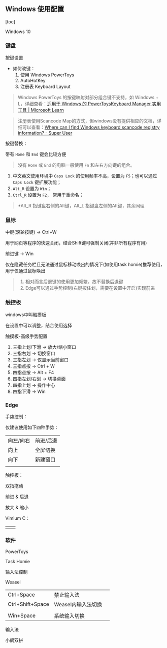 ## Windows 使用配置

[toc]

Windows 10





### 键盘

按键设置

- 如何改键：
  1. 使用 Windows PowerToys
  2. AutoHotKey
  3. 注册表 Keyboard Layout



> Windows PowerToys 的按键映射对部分组合键不支持，如 Windows + L，详细查看：[适用于 Windows 的 PowerToysKeyboard Manager 实用工具 | Microsoft Learn](https://learn.microsoft.com/zh-cn/windows/powertoys/keyboard-manager#keys-that-cannot-be-remapped)



> 注册表使用Scancode Map的方式，但windows没有提供相应的文档，详细可以查看：[Where can I find Windows keyboard scancode registry information? - Super User](https://superuser.com/questions/550679/where-can-i-find-windows-keyboard-scancode-registry-information)



按键替换：

带有 `Home` 和 `End` 键会比较方便

> 没有 `Home` 或 `End` 的电脑一般使用 `Fn` 和左右方向键的组合。

1. 中文英文使用环境中 `Caps Lock` 的使用频率不高，设置为 `F5`；也可以通过 `Caps Lock` 键扩展功能；
2. `Alt_R` 设置为 `Win`；
2. `Ctrl_R` 设置为 `F2`， 常用于重命名；



> *Alt_R 指键盘右侧的Alt键，Alt_L 指键盘左侧的Alt键，其余同理



### 鼠标

中键(滚轮按键) -> Ctrl+W

用于网页等程序的快速关闭，结合Shift键可强制关闭(并非所有程序有用)



前进键 -> Win

仅在隐藏任务栏且无法通过鼠标移动唤出的情况下(如使用task homie)推荐使用，用于仅通过鼠标唤出

> 1. 相对而言后退键的使用更加频繁，故不替换后退键
> 2. Edge可以通过手势控制(右键按住划，需要在设置中开启)实现前进







### 触控板

windows中叫触摸板

在设置中可以调整，结合使用选择

触摸板-高级手势配置



1. 三指上划/下滑 -> 放大/缩小窗口
2. 三指右划 -> 切换窗口
3. 三指左划 -> 仅显示当前窗口
4. 三指点按 -> Ctrl + W
5. 四指点按 -> Alt + F4
6. 四指左划/右划 -> 切换桌面
7. 四指上划 -> 操作中心
8. 四指下滑 -> Win





### Edge

手势控制：

仅建议使用如下四种手势：

|           |           |
| --------- | --------- |
| 向左/向右 | 前进/后退 |
| 向上      | 全屏切换  |
| 向下      | 新建窗口  |
|           |           |

触控板：

双指拖动

前进 & 后退

放大 & 缩小



Vimium C：

|      |      |
| ---- | ---- |
|      |      |





### 软件

PowerToys

Task Homie





输入法控制

Weasel

|                  |                    |      |
| ---------------- | ------------------ | ---- |
| Ctrl+Space       | 禁止输入法         |      |
| Ctrl+Shift+Space | Weasel内输入法切换 |      |
|                  |                    |      |
| Win+Space        | 系统输入切换       |      |





输入法

小鹤双拼





